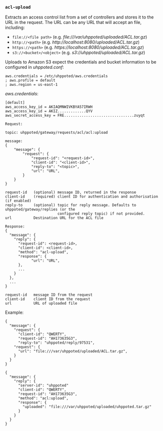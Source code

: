 ### `acl-upload`

Extracts an access control list from a set of controllers and stores it to the URL in the request. The URL
can be any URL that will accept an file, including:

- `file://<file path>` (e.g. _file:///var/uhppoted/uploaded/ACL.tar.gz_)
- `http://<path>` (e.g. _http://localhost:8080/uploaded/ACL.tar.gz_)
- `https://<path>` (e.g. _https://localhost:8080/uploaded/ACL.tar.gz_)
- `s3://<bucket>/<object>` (e.g. _s3://uhppoted/uploaded/ACL.tar.gz_)

Uploads to Amazon S3 expect the credentials and bucket information to be configured in _uhppoted.conf_:
```
aws.credentials = /etc/uhppoted/aws.credentials
; aws.profile = default
; aws.region = us-east-1
```

_aws.credentials_:
```
[default]
aws_access_key_id = AKIAQMNWIVKBYA57IRWH
aws_access_key_id = AKIZ.............QYV
aws_secret_access_key = FRE................................zuyqt

```


```
Request:

topic: uhppoted/gateway/requests/acl/acl:upload

message:
{
    "message": {
        "request": {
            "request-id": "<request-id>",
            "client-id": "<client-id>",
            "reply-to": "<topic>",
            "url": "URL",
        }
    }
}

request-id   (optional) message ID, returned in the response
client-id    (required) client ID for authentication and authorisation (if enabled)
reply-to     (optional) topic for reply message. Defaults to uhppoted/gateway/replies (or the
                        configured reply topic) if not provided.
url          Destination URL for the ACL file
```

```
Response:
{
  "message": {
    "reply": {
      "request-id": <request-id>,
      "client-id": <client-id>,
      "method": "acl-upload",
      "response": {
            "url": "URL",
      },
      ...
    }
  },
  ...
}

request-id   message ID from the request
client-id    client ID from the request
url          URL of uploaded file
```


Example:
```
{
  "message": {
    "request": {
      "client-id": "QWERTY",
      "request-id": "AH173635G3",
      "reply-to": "uhppoted/reply/97531",
    "request": {
      "url": "file:///var/uhppoted/uploaded/ACL.tar.gz",
    }
  }
}

{
  "message": {
    "reply": {
      "server-id": "uhppoted"
      "client-id": "QWERTY",
      "request-id": "AH173635G3",
      "method": "acl:upload",
      "response": {
        "uploaded": "file:///var/uhppoted/uploaded/uhppoted.tar.gz"
      }
    }
  }
}
```
